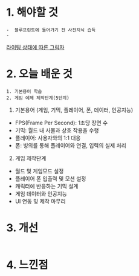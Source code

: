 # 1. 해야할 것
```
-  블루프린트에 들어가기 전 사전지식 습득
-  
```
[라이팅 상태에 따른 그림자](https://dev.epicgames.com/community/learning/courses/AdE/unreal-engine-8807c3/OLw4/unreal-engine-50f739)


# 2. 오늘 배운 것

```
1. 기본용어 학습
2. 게임 예제 제작단계(5단계)
```
1. 기본용어 (게임, 기믹, 플레이어, 폰, 데이터, 인공지능)
-  FPS(Frame Per Second): 1초당 장면 수
-  기믹: 월드 내 사물과 상호 작용을 수행
-  플레이어: 사용자와의 1:1 대응
-  폰: 빙의를 통해 플레이어와 연결, 입력의 실제 처리

2. 게임 제작단계
-  월드 및 게임모드 설정
-  플레이어 폰 입출력 및 모션 설정
-  캐릭터에 반응하는 기믹 설계
-  게임  데이터와 인공지능
-  UI 연동 및 제작 마무리


# 3. 개선
```

```

# 4. 느낀점
```

```

